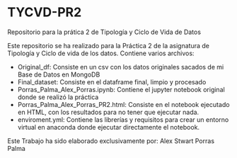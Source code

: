 # TYCVD-PR2
Repositorio para la prática 2 de Tipología y Ciclo de Vida de Datos

Este repositorio se ha realizado para la Práctica 2 de la asignatura de Tipología y Ciclo de vida de los datos.
Contiene varios archivos:
- Original_df: Consiste en un csv con los datos originales sacados de mi Base de Datos en MongoDB
- Final_dataset: Consiste en el dataframe final, limpio y procesado
- Porras_Palma_Alex_Porras.ipynb: Contiene el jupyter notebook original donde se realizó la práctica
- Porras_Palma_Alex_Porras_PR2.html: Consiste en el notebook ejecutado en HTML, con los resultados para no tener que ejecutar nada.
- enviroment.yml: Contiene las librerías y requisitos para crear un entorno virtual en anaconda donde ejecutar directamente el notebook.

Este Trabajo ha sido elaborado exclusivamente por: Alex Stwart Porras Palma
